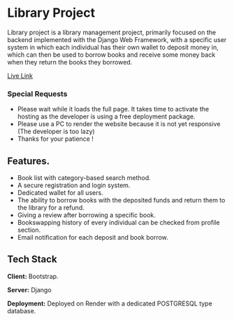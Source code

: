 
# Library Project

Library project is a library management project, primarily focused on the backend implemented with the Django Web Framework, with a specific user system in which each individual has their own wallet to deposit money in, which can then be used to borrow books and receive some money back when they return the books they borrowed. 

[Live Link](https://book-shop-wa65.onrender.com/)

### Special Requests

- Please wait while it loads the full page. It takes time to activate the hosting as the developer is using a free deployment package. 
- Please use a PC to render the website because it is not yet responsive (The developer is too lazy) 
- Thanks for your patience !  


## Features.

- Book list with category-based search method.
- A secure registration and login system.
- Dedicated wallet for all users.
- The ability to borrow books with the deposited funds and return them to the library for a refund.
- Giving a review after borrowing a specific book.
- Bookswapping history of every individual can be checked from profile section.
- Email notification for each deposit and book borrow.





## Tech Stack

**Client:** Bootstrap.

**Server:** Django

**Deployment:** Deployed on Render with a dedicated POSTGRESQL type database.

